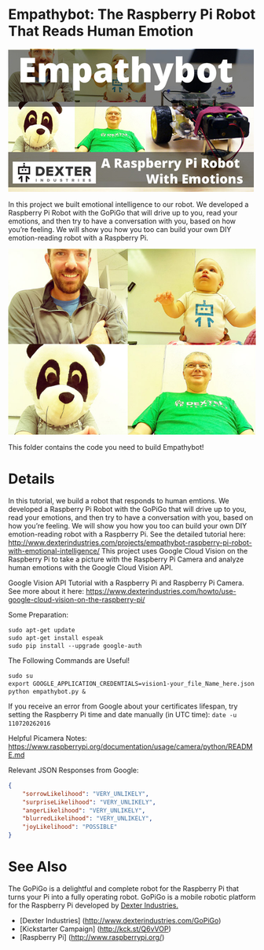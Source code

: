 # Empathybot: The Raspberry Pi Robot That Reads Human Emotion

![ GoPiGo ](https://github.com/DexterInd/GoPiGo/raw/master/Projects/Empathybot/Empathybot.jpg)

In this project we built emotional intelligence to our robot.  We developed a Raspberry Pi Robot with the GoPiGo that will drive up to you, read your emotions, and then try to have a conversation with you, based on how you’re feeling.  We will show you how you too can build your own DIY emotion-reading robot with a Raspberry Pi.

![ GoPiGo ](https://github.com/DexterInd/GoPiGo/raw/master/Projects/Empathybot/Emotions.jpg)

This folder contains the code you need to build Empathybot!

# Details

In this tutorial, we build a robot that responds to human emtions.  We developed a Raspberry Pi Robot with the GoPiGo that will drive up to you, read your emotions, and then try to have a conversation with you, based on how you’re feeling.  We will show you how you too can build your own DIY emotion-reading robot with a Raspberry Pi.
See the detailed tutorial here:  http://www.dexterindustries.com/projects/empathybot-raspberry-pi-robot-with-emotional-intelligence/
This project uses Google Cloud Vision on the Raspberry Pi to take a picture with the Raspberry Pi Camera and analyze human emotions with the Google Cloud Vision API.

Google Vision API Tutorial with a Raspberry Pi and Raspberry Pi Camera.  See more about it here:  https://www.dexterindustries.com/howto/use-google-cloud-vision-on-the-raspberry-pi/

Some Preparation:
```
sudo apt-get update
sudo apt-get install espeak
sudo pip install --upgrade google-auth
```

The Following Commands are Useful!
```
sudo su
export GOOGLE_APPLICATION_CREDENTIALS=vision1-your_file_Name_here.json
python empathybot.py &
```

If you receive an error from Google about your certificates lifespan, try setting the Raspberry Pi time and date manually (in UTC time): `date -u 110720262016`

Helpful Picamera Notes: https://www.raspberrypi.org/documentation/usage/camera/python/README.md

Relevant JSON Responses from Google:
```json
{
    "sorrowLikelihood": "VERY_UNLIKELY",
    "surpriseLikelihood": "VERY_UNLIKELY",
    "angerLikelihood": "VERY_UNLIKELY",
    "blurredLikelihood": "VERY_UNLIKELY",
    "joyLikelihood": "POSSIBLE"
}
```

# See Also

The GoPiGo is a delightful and complete robot for the Raspberry Pi that turns your Pi into a fully operating robot.  GoPiGo is a mobile robotic platform for the Raspberry Pi developed by [Dexter Industries.](http://www.dexterindustries.com/GoPiGo)  

- [Dexter Industries] (http://www.dexterindustries.com/GoPiGo)
- [Kickstarter Campaign] (http://kck.st/Q6vVOP)
- [Raspberry Pi] (http://www.raspberrypi.org/)
